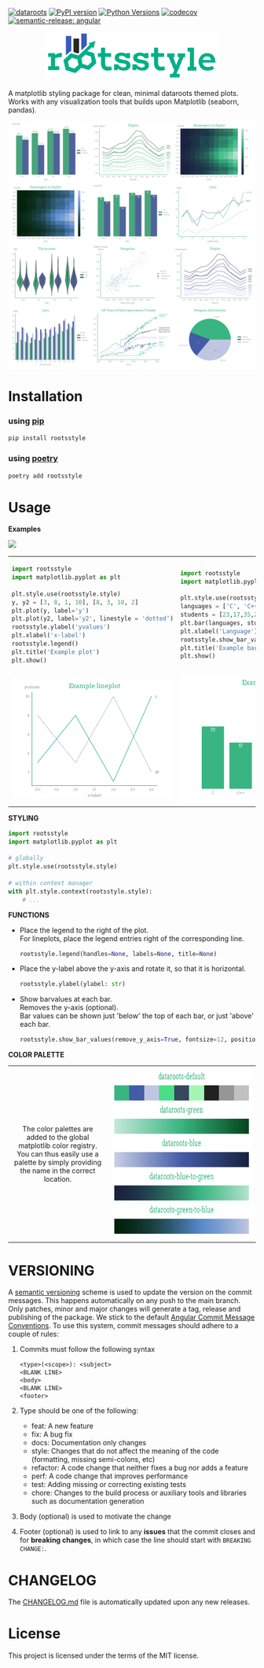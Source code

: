 [![dataroots](https://dataroots.io/maintained.svg)](https://dataroots.io/)
[![PyPI version](https://badge.fury.io/py/rootsstyle.svg)](https://badge.fury.io/py/rootsstyle)
[![Python Versions](https://img.shields.io/badge/python->=3.7,%20<3.10-blue.svg)](https://www.python.org/downloads/)
[![codecov](https://codecov.io/gh/datarootsio/rootsstyle/branch/main/graph/badge.svg?token=4agmmGuhtu)](https://codecov.io/gh/datarootsio/rootsstyle)
[![semantic-release: angular](https://img.shields.io/badge/semantic--release-angular-e10079?logo=semantic-release)](https://github.com/semantic-release/semantic-release)

<div align="center">

<img src="https://github.com/datarootsio/rootsstyle/blob/main/images/rootsstylelogo.png?raw=true" height="100px;">
</div>

A matplotlib styling package for clean, minimal dataroots themed plots. 
Works with any visualization tools that builds upon Matplotlib (seaborn, pandas).

<img align="center" src="https://github.com/datarootsio/rootsstyle/blob/main/images/examples.png?raw=true">



# Installation
### using [pip](https://pypi.org/)
```python
pip install rootsstyle
```
### using [poetry](https://python-poetry.org/)
```python
poetry add rootsstyle
```

# Usage
**Examples**

<a href="https://colab.research.google.com/drive/1kn7YLDR4hqI9GVzeiRH9aQTEeS7HPrw7" target="_blank" rel="noopener noreferrer"><img src="https://colab.research.google.com/assets/colab-badge.svg"></a>

<table width="100%">
<tr>
<td width="50%"> 

```python
import rootsstyle
import matplotlib.pyplot as plt

plt.style.use(rootsstyle.style)
y, y2 = [3, 8, 1, 10], [8, 3, 10, 2]
plt.plot(y, label='y')
plt.plot(y2, label='y2', linestyle = 'dotted')
rootsstyle.ylabel('yvalues')
plt.xlabel('x-label')
rootsstyle.legend()
plt.title('Example plot')
plt.show()
```

</td>
<td width="50%"> 

```python
import rootsstyle
import matplotlib.pyplot as plt

plt.style.use(rootsstyle.style)
languages = ['C', 'C++', 'Java', 'Python', 'PHP']
students = [23,17,35,29,12]
plt.bar(languages, students)
plt.xlabel('Language')
rootsstyle.show_bar_values()
plt.title('Example barplot')
plt.show()
```
</td>
</tr>
<tr>
<td width="50%"><img src="https://github.com/datarootsio/rootsstyle/blob/main/images/example_lineplot.png?raw=true"></td>
<td width="50%"> <img src="https://github.com/datarootsio/rootsstyle/blob/main/images/example_barplot.png?raw=true"></td>
</tr>
</table>


**STYLING**

```python
import rootsstyle
import matplotlib.pyplot as plt

# globally
plt.style.use(rootsstyle.style)

# within context manager
with plt.style.context(rootsstyle.style):
    # ...
```

**FUNCTIONS**
* Place the legend to the right of the plot.<br>For lineplots, place the legend entries right of the corresponding line.
    ```python 
    rootsstyle.legend(handles=None, labels=None, title=None)
    ```

* Place the y-label above the y-axis and rotate it, so that it is horizontal.
    ```python 
    rootsstyle.ylabel(ylabel: str)
    ```
* Show barvalues at each bar. <br>Removes the y-axis (optional).<br>Bar values can be shown just 'below' the top of each bar, or just 'above' each bar.
    ```python 
    rootsstyle.show_bar_values(remove_y_axis=True, fontsize=12, position="below", fmt="{:.0f}")
    ```

 

**COLOR PALETTE**
<table width="100%">
    <tr>
        <td width="40%" align="center">The color palettes are added to the global matplotlib color registry. You can thus easily use a palette by simply providing the name in the correct location.</td>
        <td width="60%" align="center">
            <img src="https://github.com/datarootsio/rootsstyle/blob/main/images/palette.png?raw=true" height="350px;">
        </td>
    </tr>
</table>


# VERSIONING

A [semantic versioning](https://semver.org/) scheme is used to update the version on the commit messages. This happens automatically on any push to the main branch. Only patches, minor and major changes will generate a tag, release and publishing of the package. We stick to the default [Angular Commit Message Conventions](https://github.com/angular/angular.js/blob/master/DEVELOPERS.md#-git-commit-guidelines). To use this system, commit messages should adhere to a couple of rules:

1. Commits must follow the following syntax

    ```
    <type>(<scope>): <subject>
    <BLANK LINE>
    <body>
    <BLANK LINE>
    <footer>
    ```

2. Type should be one of the following:
    * feat: A new feature
    * fix: A bug fix
    * docs: Documentation only changes
    * style: Changes that do not affect the meaning of the code (formatting, missing semi-colons, etc)
    * refactor: A code change that neither fixes a bug nor adds a feature
    * perf: A code change that improves performance
    * test: Adding missing or correcting existing tests
    * chore: Changes to the build process or auxiliary tools and libraries such as documentation generation

3. Body (optional) is used to motivate the change
4. Footer (optional) is used to link to any **issues** that the commit closes and for **breaking changes**, in which case the line should start with `BREAKING CHANGE:`.

# CHANGELOG
The [CHANGELOG.md](https://github.com/datarootsio/rootsstyle/blob/main/CHANGELOG.md) file is automatically updated upon any new releases.

# License
This project is licensed under the terms of the MIT license.